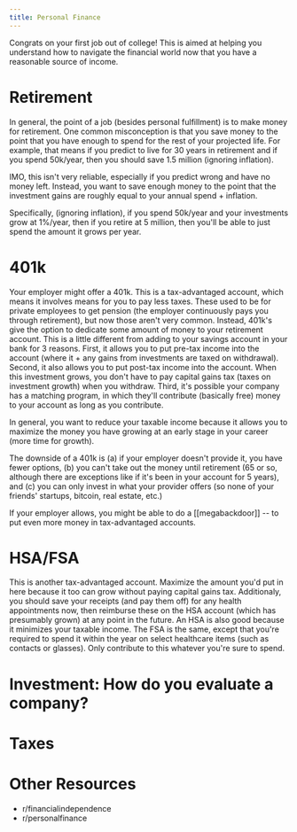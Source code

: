 ```yaml
---
title: Personal Finance
---
```


Congrats on your first job out of college! This is aimed at helping you understand how to navigate the financial world now that you have
a reasonable source of income.

# Retirement
In general, the point of a job (besides personal fulfillment) is to make money for retirement. One common misconception is that you save money to the point that 
you have enough to spend for the rest of your projected life. For example, that means if you predict to live for 30 years in retirement and if you spend 50k/year,
then you should save 1.5 million (ignoring inflation).

IMO, this isn't very reliable, especially if you predict wrong and have no money left. Instead, you want to save
enough money to the point that the investment gains are roughly equal to your annual spend + inflation.

Specifically, (ignoring inflation), if you spend 50k/year and your investments grow at 1%/year, then if you retire at 5 million, then you'll be able to just spend the amount it grows per year.

# 401k
Your employer might offer a 401k. This is a tax-advantaged account, which means it involves means for you to pay less taxes. These used to be for private employees to get pension (the employer
continuously pays you through retirement), but now those aren't very common. Instead, 401k's give the option to dedicate some amount of money to your retirement account. This is a little
different from adding to your savings account in your bank for 3 reasons. First, it allows you to put pre-tax income into the account (where it + any gains from investments are taxed on withdrawal). Second,
it also allows you to put post-tax income into the account. When this investment grows, you don't have to pay capital gains tax (taxes on investment growth) when you withdraw. Third, it's possible your
company has a matching program, in which they'll contribute (basically free) money to your account as long as you contribute.

In general, you want to reduce your taxable income because it allows you to maximize the money you have growing at an early stage in your career (more time for growth).

The downside of a 401k is (a) if your employer doesn't provide it, you have fewer options, (b) you can't take out the money until retirement (65 or so, although there are exceptions like if it's been in your account for 5 years), and (c) you can
only invest in what your provider offers (so none of your friends' startups, bitcoin, real estate, etc.)

If your employer allows, you might be able to do a [[megabackdoor]] -- to put even more money in tax-advantaged accounts.

# HSA/FSA
This is another tax-advantaged account. Maximize the amount you'd put in here because it too can grow without paying capital gains tax. Additionaly, you should save your receipts (and pay them off) for any health appointments now, then reimburse these on the HSA account (which has presumably grown)
at any point in the future. An HSA is also good because it minimizes your taxable income. The FSA is the same, except that you're required to spend it within the year on select healthcare items (such as contacts or glasses). Only contribute to this whatever you're sure to spend.

# Investment: How do you evaluate a company?


# Taxes

# Other Resources
* r/financialindependence
* r/personalfinance
